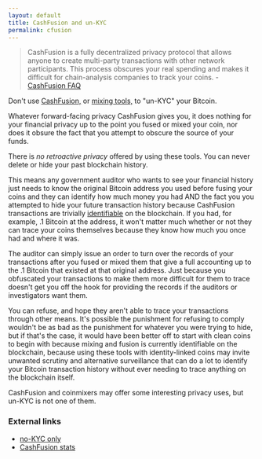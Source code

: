```yaml
---
layout: default
title: CashFusion and un-KYC
permalink: cfusion
---
```


>CashFusion is a fully decentralized privacy protocol that allows anyone to create multi-party transactions with other network participants. This process obscures your real spending and makes it difficult for chain-analysis companies to track your coins. - [CashFusion FAQ](https://cashfusion.org/faqs/)

Don't use [CashFusion,](https://cashfusion.org/) or [mixing tools,](https://coinjoin.io/) to "un-KYC" your Bitcoin.

Whatever forward-facing privacy CashFusion gives you, it
does nothing for your financial privacy up to the point you fused or mixed your coin, nor
does it obsure the fact that you attempt to obscure the source of your funds.

There is *no retroactive privacy* offered by using these tools. You can never delete or hide your past blockchain history.

This means any government auditor who wants to see your financial history just needs to know the original Bitcoin address
you used before fusing your coins and they can identify how much money you had AND the fact you you attempted to hide your future transaction history because CashFusion transactions are trivially [identifiable](https://stats.devzero.be/#/fusion) on the blockchain. If you had, for example, .1 Bitcoin at the address, it won't matter
much whether or not they can trace your coins themselves because they know how much you once had and where it was.

The auditor can simply issue an order to turn over the records of your transactions after you fused or mixed them that give a full accounting
up to the .1 Bitcoin that existed at that original address. Just because you obfuscated your
transactions to make them more difficult for them to trace doesn't get you off the hook
for providing the records if the auditors or investigators want them.

You can refuse, and hope they aren't able to trace your transactions through other means. It's possible the punishment for refusing to comply
wouldn't be as bad as the punishment for whatever you were trying to hide, but if that's the case, it would
have been better off to start with clean coins to begin with because mixing and fusion is currently identifiable on the blockchain, because using these tools
with identity-linked coins may invite unwanted scrutiny and alternative surveillance that can do a lot to identify your Bitcoin transaction history without
ever needing to trace anything on the blockchain itself.

CashFusion and coinmixers may offer some interesting privacy uses, but un-KYC is not one of them.

### External links

- [no-KYC only](https://bitcoinqna.github.io/noKYConly/)
- [CashFusion stats](https://stats.devzero.be/#/fusion)




